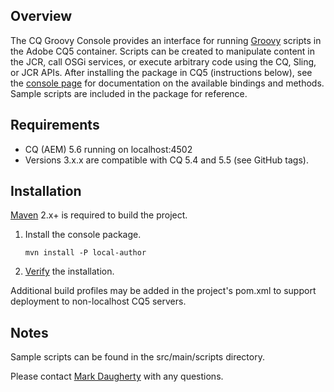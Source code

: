 ## Overview

The CQ Groovy Console provides an interface for running [Groovy](http://groovy.codehaus.org/) scripts in the Adobe CQ5
container.  Scripts can be created to manipulate content in the JCR, call OSGi services, or execute arbitrary code using
the CQ, Sling, or JCR APIs.  After installing the package in CQ5 (instructions below), see the
[console page](http://localhost:4502/groovyconsole) for documentation on the available bindings and methods.  Sample
scripts are included in the package for reference.

## Requirements

* CQ (AEM) 5.6 running on localhost:4502
* Versions 3.x.x are compatible with CQ 5.4 and 5.5 (see GitHub tags).

## Installation

[Maven](http://maven.apache.org/) 2.x+ is required to build the project.

1.  Install the console package.

        mvn install -P local-author

2.  [Verify](http://localhost:4502/groovyconsole) the installation.

Additional build profiles may be added in the project's pom.xml to support deployment to non-localhost CQ5 servers.

## Notes

Sample scripts can be found in the src/main/scripts directory.

Please contact [Mark Daugherty](mailto:mdaugherty@citytechinc.com) with any questions.